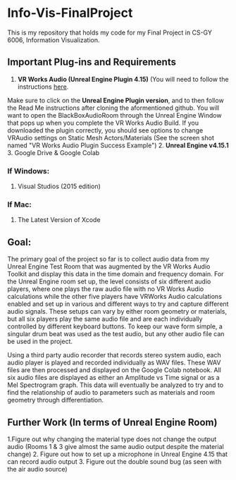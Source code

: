 # Info-Vis-FinalProject

This is my repository that holds my code for my Final Project in CS-GY 6006, Information Visualization.

## Important Plug-ins and Requirements

1. **VR Works Audio (Unreal Engine Plugin 4.15)** (You will need to follow the instructions [here](https://developer.nvidia.com/vrworks/vrworks-audio).

Make sure to click on the **Unreal Engine Plugin version**, and to then follow the Read Me instructions after cloning the aformentioned github. You will want to open the BlackBoxAudioRoom through the Unreal Engine Window that pops up when you complete the VR Works Audio Build. If you downloaded the plugin correctly, you should see options to change VRAudio settings on Static Mesh Actors/Materials (See the screen shot named "VR Works Audio Plugin Success Example")
2. **Unreal Engine v4.15.1**
3. Google Drive & Google Colab

### If Windows:
1. Visual Studios (2015 edition)

### If Mac:
1. The Latest Version of Xcode

## Goal:

The primary goal of the project so far is to collect audio data from my Unreal Engine Test Room that was augmented by the VR Works Audio Toolkit and display this data in the time domain and frequency domain. For the Unreal Engine room set up, the level consists of six different audio players, where one plays the raw audio file with no VR Works Audio calculations while the other five players have VRWorks Audio calculations enabled and set up in various and different ways to try and capture different audio signals. These setups can vary by either room geometry or materials, but all six players play the same audio file and are each individually controlled by different keyboard buttons. To keep our wave form simple, a singular drum beat was used as the test audio, but any other audio file can be used in the project. 

Using a third party audio recorder that records stereo system audio, each audio player is played and recorded individually as WAV files. These WAV files are then processed and displayed on the Google Colab notebook. All six audio files are displayed as either an Amplitude vs Time signal or as a Mel Spectrogram graph. This data will eventually be analyzed to try and to find the relationship of audio to parameters such as materials and room geometry through differentiation. 

## Further Work (In terms of Unreal Engine Room)

1.Figure out why changing the material type does not change the output audio (Rooms 1 & 3 give almost the same audio output despite the material change)
2. Figure out how to set up a microphone in Unreal Engine 4.15 that can record audio output
3. Figure out the double sound bug (as seen with the air audio source)
